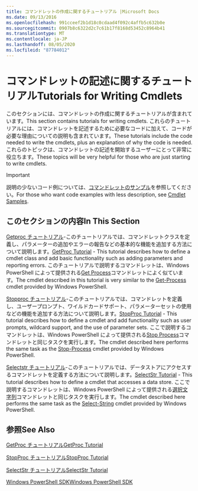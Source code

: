 ```yaml
---
title: コマンドレットの作成に関するチュートリアル |Microsoft Docs
ms.date: 09/13/2016
ms.openlocfilehash: 991cceef2b1d18c0cdaad4f092c4affb5c632b0e
ms.sourcegitcommit: 0907b8c6322d2c7c61b17f8168d53452c8964b41
ms.translationtype: MT
ms.contentlocale: ja-JP
ms.lasthandoff: 08/05/2020
ms.locfileid: "87784012"
---
```

# <a name="tutorials-for-writing-cmdlets"></a><span data-ttu-id="67690-102">コマンドレットの記述に関するチュートリアル</span><span class="sxs-lookup"><span data-stu-id="67690-102">Tutorials for Writing Cmdlets</span></span>

<span data-ttu-id="67690-103">このセクションには、コマンドレットの作成に関するチュートリアルが含まれています。</span><span class="sxs-lookup"><span data-stu-id="67690-103">This section contains tutorials for writing cmdlets.</span></span> <span data-ttu-id="67690-104">これらのチュートリアルには、コマンドレットを記述するために必要なコードに加えて、コードが必要な理由についての説明も含まれています。</span><span class="sxs-lookup"><span data-stu-id="67690-104">These tutorials include the code needed to write the cmdlets, plus an explanation of why the code is needed.</span></span> <span data-ttu-id="67690-105">これらのトピックは、コマンドレットの記述を開始するユーザーにとって非常に役立ちます。</span><span class="sxs-lookup"><span data-stu-id="67690-105">These topics will be very helpful for those who are just starting to write cmdlets.</span></span>

> [!IMPORTANT]
> <span data-ttu-id="67690-106">説明の少ないコード例については、[コマンドレットのサンプル](./cmdlet-samples.md)を参照してください。</span><span class="sxs-lookup"><span data-stu-id="67690-106">For those who want code examples with less description, see [Cmdlet Samples](./cmdlet-samples.md).</span></span>

## <a name="in-this-section"></a><span data-ttu-id="67690-107">このセクションの内容</span><span class="sxs-lookup"><span data-stu-id="67690-107">In This Section</span></span>

<span data-ttu-id="67690-108">[Getproc チュートリアル](./getproc-tutorial.md)-このチュートリアルでは、コマンドレットクラスを定義し、パラメーターの追加やエラーの報告などの基本的な機能を追加する方法について説明します。</span><span class="sxs-lookup"><span data-stu-id="67690-108">[GetProc Tutorial](./getproc-tutorial.md) - This tutorial describes how to define a cmdlet class and add basic functionality such as adding parameters and reporting errors.</span></span> <span data-ttu-id="67690-109">このチュートリアルで説明するコマンドレットは、Windows PowerShell によって提供される[Get Process](/powershell/module/Microsoft.PowerShell.Management/Get-Process)コマンドレットによく似ています。</span><span class="sxs-lookup"><span data-stu-id="67690-109">The cmdlet described in this tutorial is very similar to the [Get-Process](/powershell/module/Microsoft.PowerShell.Management/Get-Process) cmdlet provided by Windows PowerShell.</span></span>

<span data-ttu-id="67690-110">[Stopproc チュートリアル](./stopproc-tutorial.md)-このチュートリアルでは、コマンドレットを定義し、ユーザープロンプト、ワイルドカードサポート、パラメーターセットの使用などの機能を追加する方法について説明します。</span><span class="sxs-lookup"><span data-stu-id="67690-110">[StopProc Tutorial](./stopproc-tutorial.md) - This tutorial describes how to define a cmdlet and add functionality such as user prompts, wildcard support, and the use of parameter sets.</span></span> <span data-ttu-id="67690-111">ここで説明するコマンドレットは、Windows PowerShell によって提供される[Stop Process](/powershell/module/Microsoft.PowerShell.Management/Stop-Process)コマンドレットと同じタスクを実行します。</span><span class="sxs-lookup"><span data-stu-id="67690-111">The cmdlet described here performs the same task as the [Stop-Process](/powershell/module/Microsoft.PowerShell.Management/Stop-Process) cmdlet provided by Windows PowerShell.</span></span>

<span data-ttu-id="67690-112">[Selectstr チュートリアル](./selectstr-tutorial.md)-このチュートリアルでは、データストアにアクセスするコマンドレットを定義する方法について説明します。</span><span class="sxs-lookup"><span data-stu-id="67690-112">[SelectStr Tutorial](./selectstr-tutorial.md) - This tutorial describes how to define a cmdlet that accesses a data store.</span></span> <span data-ttu-id="67690-113">ここで説明するコマンドレットは、Windows PowerShell によって提供される[選択文字列](/powershell/module/microsoft.powershell.utility/select-string)コマンドレットと同じタスクを実行します。</span><span class="sxs-lookup"><span data-stu-id="67690-113">The cmdlet described here performs the same task as the [Select-String](/powershell/module/microsoft.powershell.utility/select-string) cmdlet provided by Windows PowerShell.</span></span>

## <a name="see-also"></a><span data-ttu-id="67690-114">参照</span><span class="sxs-lookup"><span data-stu-id="67690-114">See Also</span></span>

[<span data-ttu-id="67690-115">GetProc チュートリアル</span><span class="sxs-lookup"><span data-stu-id="67690-115">GetProc Tutorial</span></span>](./getproc-tutorial.md)

[<span data-ttu-id="67690-116">StopProc チュートリアル</span><span class="sxs-lookup"><span data-stu-id="67690-116">StopProc Tutorial</span></span>](./stopproc-tutorial.md)

[<span data-ttu-id="67690-117">SelectStr チュートリアル</span><span class="sxs-lookup"><span data-stu-id="67690-117">SelectStr Tutorial</span></span>](./selectstr-tutorial.md)

[<span data-ttu-id="67690-118">Windows PowerShell SDK</span><span class="sxs-lookup"><span data-stu-id="67690-118">Windows PowerShell SDK</span></span>](../windows-powershell-reference.md)
